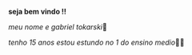 **seja bem vindo !!**

_meu nome e gabriel tokarski_🥶

_tenho 15 anos estou estundo no 1 do ensino medio_🤠🤡
